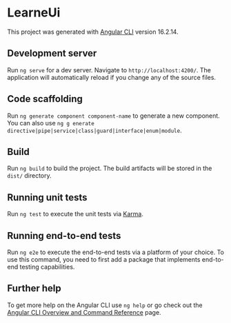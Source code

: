  # LearneUi

This project was generated with [Angular CLI](https://github.com/angular/angular-cli) version 16.2.14.

## Development server
 
Run `ng serve` for a dev server. Navigate to `http://localhost:4200/`. The application will automatically reload if you change any of the source files. 
 
## Code scaffolding    
 
Run `ng generate component component-name` to generate a new component. You can also use `ng g enerate directive|pipe|service|class|guard|interface|enum|module`.
  
## Build  

Run `ng build` to build the project. The build artifacts will be stored in the `dist/` directory.

## Running unit tests

Run `ng test` to execute the unit tests via [Karma](https://karma-runner.github.io).

## Running end-to-end tests

Run `ng e2e` to execute the end-to-end tests via a platform of your choice. To use this command, you need to first add a package that implements end-to-end testing capabilities.

## Further help

To get more help on the Angular CLI use `ng help` or go check out the [Angular CLI Overview and Command Reference](https://angular.io/cli) page.
